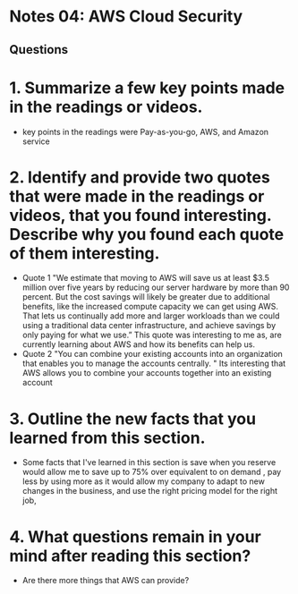 # Notes 04: AWS Cloud Security 
## Questions  
# 1. Summarize a few key points made in the readings or videos.
- key points in the readings were Pay-as-you-go, AWS, and Amazon service
# 2. Identify and provide two quotes that were made in the readings or videos, that you found interesting. Describe why you found each quote of them interesting.
- Quote 1 "We estimate that moving to AWS will save us at least $3.5 million over five years by reducing our server hardware by more than 90 percent. But the cost savings will likely be greater due to additional benefits, like the increased compute capacity we can get using AWS. That lets us continually add more and larger workloads than we could using a traditional data center infrastructure, and achieve savings by only paying for what we use.” This quote was interesting to me as, are currently learning about AWS and how its benefits can help us.
- Quote 2 "You can combine your existing accounts into an organization that enables you to manage the accounts centrally. " Its interesting that AWS allows you to combine your accounts together into an existing account
# 3. Outline the new facts that you learned from this section.
- Some facts that I've learned in this section is save when you reserve would allow me to save up to 75% over equivalent to on demand , pay less by using more as it would allow my company to adapt to new changes in the business, and use the right pricing model for the right job,
# 4. What questions remain in your mind after reading this section?
- Are there more things that AWS can provide?
